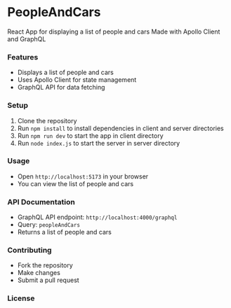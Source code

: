 # PeopleAndCars
React App for displaying a list of people and cars
Made with Apollo Client and GraphQL
### Features
- Displays a list of people and cars
- Uses Apollo Client for state management
- GraphQL API for data fetching
### Setup
1. Clone the repository
2. Run `npm install` to install dependencies in client and server directories
3. Run `npm run dev` to start the app in client directory
4. Run `node index.js` to start the server in server directory
### Usage
- Open `http://localhost:5173` in your browser
- You can view the list of people and cars
### API Documentation
- GraphQL API endpoint: `http://localhost:4000/graphql`
- Query: `peopleAndCars`
- Returns a list of people and cars
### Contributing
- Fork the repository
- Make changes
- Submit a pull request
### License


        
